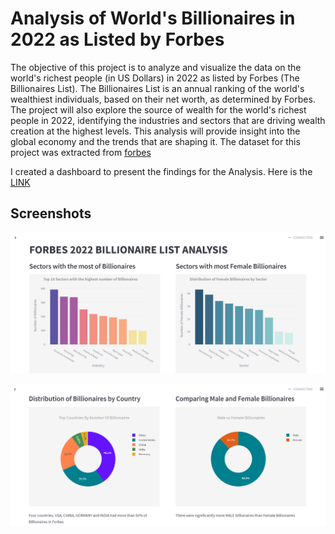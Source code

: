 # Analysis of World's Billionaires in 2022 as Listed by Forbes

The objective of this project is to analyze and visualize the data on the world's richest people (in US Dollars) in 2022 as listed by Forbes (The Billionaires List). The Billionaires List is an annual ranking of the world's wealthiest individuals, based on their net worth, as determined by Forbes.
The project will also explore the source of wealth for the world's richest people in 2022, identifying the industries and sectors that are driving wealth creation at the highest levels. This analysis will provide insight into the global economy and the trends that are shaping it.
The dataset for this project was extracted from [forbes](https://www.forbes.com/billionaires/page-data/index/page-data.json)

I created a dashboard to present the findings for the Analysis. Here is the [LINK](https://regan-mu-2022-forbes-billionaires-analysis-dashboardapp-wx2psu.streamlit.app/)

## Screenshots

![Screenshot](./view.jpg)

![Screenshot](./view2.png)

